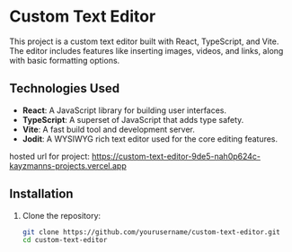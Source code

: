 # Custom Text Editor

This project is a custom text editor built with React, TypeScript, and Vite. The editor includes features like inserting images, videos, and links, along with basic formatting options.

## Technologies Used

- **React**: A JavaScript library for building user interfaces.
- **TypeScript**: A superset of JavaScript that adds type safety.
- **Vite**: A fast build tool and development server.
- **Jodit**: A WYSIWYG rich text editor used for the core editing features.

hosted url for project: https://custom-text-editor-9de5-nah0p624c-kayzmanns-projects.vercel.app

## Installation

1. Clone the repository:

   ```bash
   git clone https://github.com/yourusername/custom-text-editor.git
   cd custom-text-editor
   ```

